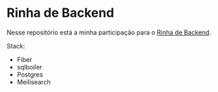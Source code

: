 # Rinha de Backend

Nesse repositório está a minha participação para o [Rinha de Backend](https://github.com/zanfranceschi/rinha-de-backend-2023-q3).

Stack:

- Fiber
- sqlboiler
- Postgres
- Meilisearch

